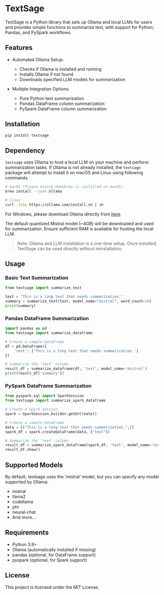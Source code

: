 # TextSage

TextSage is a Python library that sets up Ollama and local LLMs for users and provides simple functions to summarize text, with support for Python, Pandas, and PySpark workflows.

## Features

- Automated Ollama Setup:

  - Checks if Ollama is installed and running
  - Installs Ollama if not found
  - Downloads specified LLM models for summarization

- Multiple Integration Options:
  - Pure Python text summarization
  - Pandas DataFrame column summarization
  - PySpark DataFrame column summarization

## Installation

```bash
pip install textsage
```

## Dependency
`textsage` uses Ollama to host a local LLM on your machine and perform summarization tasks. If Ollama is not already installed, the `textsage` package will attempt to install it on macOS and Linux using following commands.

```bash
# macOS (Please ensure Homebrew is installed on macOS)
brew install --cask ollama
```

```bash
# linux
curl -fsSL https://ollama.com/install.sh | sh
```

For Windows, please download Ollama directly from [here](https://ollama.com/download/windows).

The default quantized Mistral model (~4GB) will be downloaded and used for summarization. Ensure sufficient RAM is available for hosting the local LLM.

> Note: Ollama and LLM installation is a one-time setup. Once installed, TextSage can be used directly without reinstallation.

## Usage

### Basic Text Summarization

```python
from textsage import summarize_text

text = "This is a long text that needs summarization."
summary = summarize_text(text, model_name="mistral", word_count=10)
print(summary)
```

### Pandas DataFrame Summarization

```python
import pandas as pd
from textsage import summarize_dataframe

# Create a sample DataFrame
df = pd.DataFrame({
    'text': ['This is a long text that needs summarization.']
})

# Summarize the 'text' column
result_df = summarize_dataframe(df, 'text', model_name='mistral')
print(result_df['summary'])
```

### PySpark DataFrame Summarization

```python
from pyspark.sql import SparkSession
from textsage import summarize_spark_dataframe

# Create a Spark session
spark = SparkSession.builder.getOrCreate()

# Create a sample DataFrame
data = [("This is a long text that needs summarization.",)]
spark_df = spark.createDataFrame(data, ["text"])

# Summarize the 'text' column
result_df = summarize_spark_dataframe(spark_df, 'text', model_name='mistral')
result_df.show()
```

## Supported Models

By default, textsage uses the 'mistral' model, but you can specify any model supported by Ollama:

- mistral
- llama2
- codellama
- phi
- neural-chat
- And more...

## Requirements

- Python 3.8+
- Ollama (automatically installed if missing)
- pandas (optional, for DataFrame support)
- pyspark (optional, for Spark support)

## License

This project is licensed under the MIT License.
